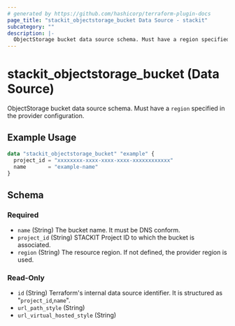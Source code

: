 ```yaml
---
# generated by https://github.com/hashicorp/terraform-plugin-docs
page_title: "stackit_objectstorage_bucket Data Source - stackit"
subcategory: ""
description: |-
  ObjectStorage bucket data source schema. Must have a region specified in the provider configuration.
---
```


# stackit_objectstorage_bucket (Data Source)

ObjectStorage bucket data source schema. Must have a `region` specified in the provider configuration.

## Example Usage

```terraform
data "stackit_objectstorage_bucket" "example" {
  project_id = "xxxxxxxx-xxxx-xxxx-xxxx-xxxxxxxxxxxx"
  name       = "example-name"
}
```

<!-- schema generated by tfplugindocs -->
## Schema

### Required

- `name` (String) The bucket name. It must be DNS conform.
- `project_id` (String) STACKIT Project ID to which the bucket is associated.
- `region` (String) The resource region. If not defined, the provider region is used.

### Read-Only

- `id` (String) Terraform's internal data source identifier. It is structured as "`project_id`,`name`".
- `url_path_style` (String)
- `url_virtual_hosted_style` (String)


